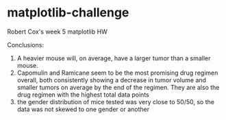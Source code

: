 # matplotlib-challenge
Robert Cox's week 5 matplotlib HW

Conclusions: 
1) A heavier mouse will, on average, have a larger tumor than a smaller mouse.
2) Capomulin and Ramicane seem to be the most promising drug regimen overall, both consistently showing a decrease in tumor volume and smaller tumors on average by the end of the regimen. They are also the drug regimen with the highest total data points
3) the gender distribution of mice tested was very close to 50/50, so the data was not skewed to one gender or another
